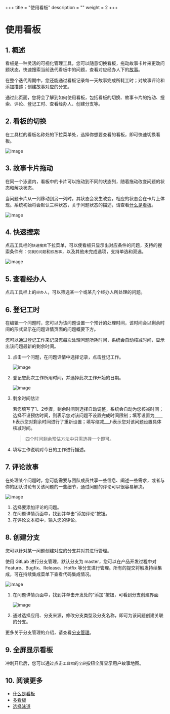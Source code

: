 +++
title = "使用看板"
description = ""
weight = 2
+++

# 使用看板

## 1. 概述

看板是一种灵活的可视化管理工具，您可以随意切换看板，拖动故事卡片来更改问题状态，快速搜索当前迭代看板中的问题，查看对应经办人下的[故事](../../work-lists/user-story)。
 
在整个迭代周期中，您还能通过看板记录每一天故事完成所耗工时；对故事评论和添加描述；创建故事对应的分支。
 
通过此页面，您将会了解到如何使用看板，包括看板的切换、故事卡片的拖动、搜索、评论、登记工时、查看经办人、创建分支等。
 
## 2. 看板的切换

在工具栏的看板名称处的下拉菜单处，选择你想要查看的看板，即可快速切换看板。

![image](/docs/user-guide/cooperation/iteration-plan/image/scrumboard-06.png)

## 3. 故事卡片拖动

在同一个泳道内，看板中的卡片可以拖动到不同的状态列，随着拖动改变问题的状态和解决状态。

当问题卡片从一列移动到另一列时，其状态会发生改变，相应的状态会在卡片上体现。系统初始将会默认三种状态，关于问题状态的描述，请查看[什么是看板](../whatisboard)。

![image](/docs/user-guide/cooperation/iteration-plan/image/scrumboard-07.png)

## 4. 快速搜索

点击工具栏的`快速搜索`下拉菜单，可以使看板只显示出对应条件的问题，支持的搜索条件有：`仅我的问题`和`仅故事`，以及其他未完成选项，支持单选和双选。

![image](/docs/user-guide/cooperation/iteration-plan/image/scrumboard-08.png)

## 5. 查看经办人

点击工具栏上的`经办人`，可以筛选某一个或某几个经办人所处理的问题。

## 6. 登记工时

在编辑一个问题时，您可以为该问题设置一个预计的处理时间，该时间会以剩余时间的形式显示在问题详情页面的问题概要下方。

您可以通过登记工作来记录您每次处理问题所耗时间，系统会自动核减时间，显示出该问题最新的剩余时间。

1. 点击一个问题，在问题详情中选择记录，点击登记工作。

    ![image](/docs/user-guide/cooperation/iteration-plan/image/scrumboard-09.png)

2. 登记您此次工作所用时间，并选择此次工作开始的日期。

    ![image](/docs/user-guide/cooperation/iteration-plan/image/scrumboard-10.png)

3. 剩余时间估计

    若您填写了1、2步骤，剩余时间则选择自动调整，系统会自动为您核减时间；选择不设预估时间，则表示您对该问题不设置完成时间限制；填写设置为____ h表示您对剩余时间进行了重新设置；填写缩减___h表示您对该问题设置具体核减时间。

    > 四个时间剩余预估方法中只需选择一个即可。

4. 填写工作说明对今日的工作进行描述。


## 7. 评论故事

在处理某个问题时，您可能需要与团队成员共享一些信息、阐述一些需求，或者与你的团队讨论有关该问题的一些细节，通过问题的评论可以很容易解决。

![image](/docs/user-guide/cooperation/iteration-plan/image/scrumboard-11.png)

1. 选择要添加评论的问题。
2. 在问题详情页面中，找到并单击“添加评论”按钮。
3. 在评论文本框中，输入您的评论。

## 8. 创建分支

您可以针对某一问题创建对应的分支并对其进行管理。

使用 GitLab 进行分支管理，默认分支为 master，您可以在产品开发过程中对 Feature、Bugfix、Release、Hotfix 等分支进行管理。所有的提交将触发持续集成，可在持续集成菜单下查看代码集成情况。

![image](/docs/user-guide/cooperation/iteration-plan/image/scrumboard-12.png)

1. 在问题详情页面中，找到并单击开发处的“添加”按钮，可看到分支创建界面

    ![image](/docs/user-guide/cooperation/iteration-plan/image/scrumboard-13.png)

2. 通过选择应用、分支来源，修改分支类型及分支名称，即可为该问题创建关联的分支。

更多关于分支管理的介绍，请查看[分支管理](../../../development/code-manage/manage-branch)。

## 9. 全屏显示看板

冲刺开启后，您可以通过点击`工具栏`的`全屏`按钮全屏显示用户故事地图。

## 10. 阅读更多

- [什么是看板](../whatisboard)
- [多看板](../multi-board)
- [选择泳道](../lane)